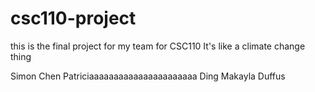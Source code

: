 # csc110-project
this is the final project for my team for CSC110
It's like a climate change thing

Simon Chen
Patriciaaaaaaaaaaaaaaaaaaaaaa Ding
Makayla Duffus

